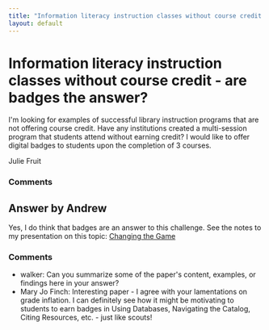```yaml
---
title: "Information literacy instruction classes without course credit - are badges the answer?"
layout: default
---
```

Information literacy instruction classes without course credit - are badges the answer?
=====================
I'm looking for examples of successful library instruction programs that
are not offering course credit. Have any institutions created a
multi-session program that students attend without earning credit? I
would like to offer digital badges to students upon the completion of 3
courses.

Julie Fruit

### Comments ###


Answer by Andrew
----------------
Yes, I do think that badges are an answer to this challenge. See the
notes to my presentation on this topic: [Changing the
Game](http://tiny.cc/gamechange)

### Comments ###
* walker: Can you summarize some of the paper's content, examples, or findings
here in your answer?
* Mary Jo Finch: Interesting paper - I agree with your lamentations on grade inflation. I
can definitely see how it might be motivating to students to earn badges
in Using Databases, Navigating the Catalog, Citing Resources, etc. -
just like scouts!

